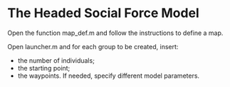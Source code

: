 # The Headed Social Force Model

Open the function map_def.m and follow the instructions to define a map.

Open launcher.m and for each group to be created, insert:
- the number of individuals; 
- the starting point;
- the waypoints.
If needed, specify different model parameters.
